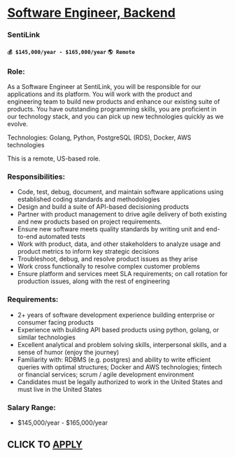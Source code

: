 # [Software Engineer, Backend](https://www.remotewlb.com/apply/software-engineer-backend-119842)  
### SentiLink  
#### `💰 $145,000/year - $165,000/year` `🌎 Remote`  

### Role:

As a Software Engineer at SentiLink, you will be responsible for our applications and its platform. You will work with the product and engineering team to build new products and enhance our existing suite of products. You have outstanding programming skills, you are proficient in our technology stack, and you can pick up new technologies quickly as we evolve.

Technologies: Golang, Python, PostgreSQL (RDS), Docker, AWS technologies

This is a remote, US-based role.

### Responsibilities:

  * Code, test, debug, document, and maintain software applications using established coding standards and methodologies
  * Design and build a suite of API-based decisioning products 
  * Partner with product management to drive agile delivery of both existing and new products based on project requirements.
  * Ensure new software meets quality standards by writing unit and end-to-end automated tests
  * Work with product, data, and other stakeholders to analyze usage and product metrics to inform key strategic decisions
  * Troubleshoot, debug, and resolve product issues as they arise
  * Work cross functionally to resolve complex customer problems
  * Ensure platform and services meet SLA requirements; on call rotation for production issues, along with the rest of engineering

### Requirements:

  * 2+ years of software development experience building enterprise or consumer facing products
  * Experience with building API based products using python, golang, or similar technologies
  * Excellent analytical and problem solving skills, interpersonal skills, and a sense of humor (enjoy the journey)
  * Familiarity with: RDBMS (e.g. postgres) and ability to write efficient queries with optimal structures; Docker and AWS technologies; fintech or financial services; scrum / agile development environment
  * Candidates must be legally authorized to work in the United States and must live in the United States

### Salary Range:

  * $145,000/year - $165,000/year

  
## CLICK TO [APPLY](https://www.remotewlb.com/apply/software-engineer-backend-119842)

